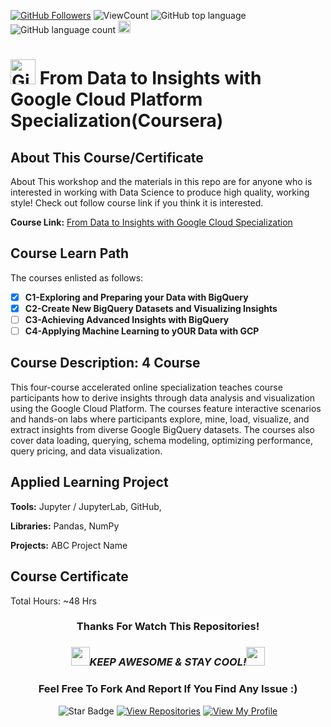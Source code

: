 <a href="https://github.com/bdfd"><img src="https://img.shields.io/github/followers/bdfd?label=Follow%20Me&logo=github" alt="GitHub Followers" /></a>
![ViewCount](<https://views.whatilearened.today/views/github/BDFD-LearningGround/From-Data-to-Insights-with-Google-Cloud-Platform-Specialization_OP.svg?cache=remove>)
![GitHub top language](<https://img.shields.io/github/languages/top/BDFD-LearningGround/From-Data-to-Insights-with-Google-Cloud-Platform-Specialization_OP?style=flat>)
![GitHub language count](https://img.shields.io/github/languages/count/BDFD-LearningGround/From-Data-to-Insights-with-Google-Cloud-Platform-Specialization_OP?style=flat)
<img height=20 src="https://cdn.jsdelivr.net/gh/bdfd/Personal_Image_Repo/7.Color-Icon/Status/On_Progress.svg" alt="bdfd" />

# <a href="https://github.com/bdfd"><img height=40 src="https://cdn.jsdelivr.net/gh/bdfd/Personal_Image_Repo/4.Stamp/BDFD_Stamp.png" alt="GitHub Followers" /></a> From Data to Insights with Google Cloud Platform Specialization(Coursera)

## About This Course/Certificate

About This workshop and the materials in this repo are for anyone who is interested in working with Data Science to produce high quality, working style! Check out follow course link if you think it is interested.

**Course Link:** [From Data to Insights with Google Cloud Specialization](https://www.coursera.org/specializations/from-data-to-insights-google-cloud-platform)

## Course Learn Path

The courses enlisted as follows:

- [x] **C1-Exploring and Preparing your Data with BigQuery**
- [x] **C2-Create New BigQuery Datasets and Visualizing Insights**
- [ ] **C3-Achieving Advanced Insights with BigQuery**
- [ ] **C4-Applying Machine Learning to yOUR Data with GCP**

## Course Description: 4 Course

This four-course accelerated online specialization teaches course participants how to derive insights through data analysis and visualization using the Google Cloud Platform. The courses feature interactive scenarios and hands-on labs where participants explore, mine, load, visualize, and extract insights from diverse Google BigQuery datasets. The courses also cover data loading, querying, schema modeling, optimizing performance, query pricing, and data visualization.

## Applied Learning Project

**Tools:** Jupyter / JupyterLab, GitHub,

**Libraries:** Pandas, NumPy

**Projects:** ABC Project Name

## Course Certificate

Total Hours: ~48 Hrs

<div align="center">

### Thanks For Watch This Repositories!

### <img src="https://media.giphy.com/media/WUlplcMpOCEmTGBtBW/giphy.gif" width="30"><i>KEEP AWESOME & STAY COOL!</i><img src="https://media.giphy.com/media/WUlplcMpOCEmTGBtBW/giphy.gif" width="30">

### Feel Free To Fork And Report If You Find Any Issue :)

![Star Badge](https://img.shields.io/static/v1?label=%F0%9F%8C%9F&message=If%20Useful&style=style=flat&color=BC4E99)
[![View Repositories](https://img.shields.io/badge/View-My_Repositories-blue?logo=GitHub)](https://github.com/bdfd?tab=repositories)
[![View My Profile](https://img.shields.io/badge/View-My_Profile-green?logo=GitHub)](https://github.com/bdfd) 
</div>
